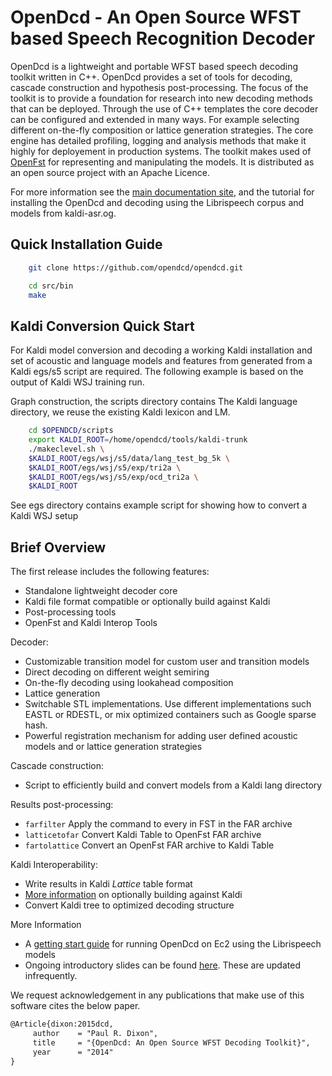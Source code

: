OpenDcd - An Open Source WFST based Speech Recognition Decoder
=================

OpenDcd is a lightweight and portable WFST based speech decoding toolkit written in C++. OpenDcd provides a set of tools for decoding, cascade construction and hypothesis post-processing. The focus of the toolkit is to provide a foundation for research into new decoding methods that can be deployed. Through the use of C++ templates the core decoder can be configured and extended in many ways. For example selecting different on-the-fly composition or lattice generation strategies. The core engine has detailed profiling, logging and analysis methods that make it highly for deployement in production systems. The toolkit makes used of [OpenFst](http://openfst.org/) for representing and manipulating the models. It is distributed as an open source project with an Apache Licence.

For more information see the [main documentation site](https://github.com/opendcd/opendcd.github.io/wiki), and the tutorial for installing the OpenDcd and decoding using the Librispeech corpus and models from kaldi-asr.og.


Quick Installation Guide
-------------------------

````bash
    git clone https://github.com/opendcd/opendcd.git
````

````bash
    cd src/bin
    make
````

Kaldi Conversion Quick Start
-------------------------------

For Kaldi model conversion and decoding a working Kaldi installation and 
set of acoustic and language models and features from generated from a Kaldi egs/s5 
script are required. The following example is based on the output of Kaldi WSJ training run.

Graph construction, the scripts directory contains 
The Kaldi language directory, we reuse the existing Kaldi lexicon and LM.

````bash
    cd $OPENDCD/scripts
    export KALDI_ROOT=/home/opendcd/tools/kaldi-trunk
    ./makeclevel.sh \
    $KALDI_ROOT/egs/wsj/s5/data/lang_test_bg_5k \
    $KALDI_ROOT/egs/wsj/s5/exp/tri2a \
    $KALDI_ROOT/egs/wsj/s5/exp/ocd_tri2a \
    $KALDI_ROOT
````


See egs directory contains example script for showing how to convert a Kaldi WSJ setup

Brief Overview
---------------

The first release includes the following features:

  - Standalone lightweight decoder core
  - Kaldi file format compatible or optionally build against Kaldi
  - Post-processing tools
  - OpenFst and Kaldi Interop Tools

Decoder:

  - Customizable transition model for custom user and transition models
  - Direct decoding on different weight semiring
  - On-the-fly decoding using lookahead composition
  - Lattice generation
  - Switchable STL implementations. Use different implementations such EASTL or RDESTL, or mix optimized containers such as Google sparse hash.
  - Powerful registration mechanism for adding user defined acoustic models and or lattice generation strategies

Cascade construction:

  - Script to efficiently build and convert models from a Kaldi lang directory
  
Results post-processing:

  - ``farfilter`` Apply the command to every in FST in the FAR archive
  - ``latticetofar`` Convert Kaldi Table to OpenFst FAR archive
  - ``fartolattice`` Convert an OpenFst FAR archive to Kaldi Table

Kaldi Interoperability:

  - Write results in Kaldi *Lattice* table format
  - [More information](https://github.com/opendcd/opendcd.github.io/wiki/Kaldi-Interoperability) on optionally building against Kaldi 
  - Convert Kaldi tree to optimized decoding structure

More Information
  - A [getting start guide](https://github.com/opendcd/opendcd.github.io/wiki/EC2-Installation-Walkthrough) for running OpenDcd on Ec2 using the Librispeech models
  - Ongoing introductory slides can be found [here](https://dl.dropboxusercontent.com/u/321851/opendcd.pdf). These are updated infrequently. 

We request acknowledgement in any publications that make use of this software
cites the below paper.

```latex
@Article{dixon:2015dcd,
     author    = "Paul R. Dixon",
     title     = "{OpenDcd: An Open Source WFST Decoding Toolkit}",
     year      = "2014"
}
```

